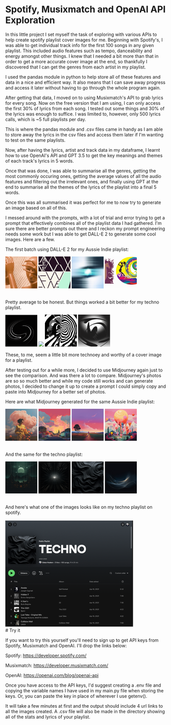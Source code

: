 # Spotify, Musixmatch and OpenAI API Exploration

In this little project I set myself the task of exploring with various APIs to help create spotify playlist cover images for me.
Beginning with Spotify's, I was able to get individual track info for the first 100 songs in any given playlist. This included audio features such as tempo, danceability and energy amongst other things.
I knew that I needed a bit more than that in order to get a more accurate cover image at the end, so thankfully I discovered that I can get the genres from each artist in my playlist.

I used the pandas module in python to help store all of these features and data in a nice and efficient way. It also means that I can save away progress and access it later without having to go through the whole program again.

After getting that data, I moved on to using Musixmatch's API to grab lyrics for every song. Now on the free version that I am using, I can only access the first 30% of lyrics from each song.
I tested out some things and 30% of the lyrics was enough to suffice. I was limited to, however, only 500 lyrics calls, which is ~5 full playlists per day.

This is where the pandas module and .csv files came in handy as I am able to store away the lyrics in the csv files and access them later if I'm wanting to test on the same playlists.

Now, after having the lyrics, artist and track data in my dataframe, I learnt how to use OpenAI's API and GPT 3.5 to get the key meanings and themes of each track's lyrics in 5 words.

Once that was done, I was able to summarise all the genres, getting the most commonly occuring ones, getting the average values of all the audio features and filtering out the irrelevant ones, and finally using GPT at the end to summarise all the themes of the lyrics of the playlist into a final 5 words.

Once this was all summarised it was perfect for me to now try to generate an image based on all of this. 

I messed around with the prompts, with a lot of trial and error trying to get a prompt that effectively combines all of the playlist data I had gathered. I'm sure there are better prompts out there and I reckon my prompt engineering needs some work but I was able to get DALL-E 2 to generate some cool images. Here are a few.

The first batch using DALL-E 2 for my Aussie Indie playlist:
<br>
<p float="left">
  <img src="provincial/img-DuvQzbcyGhJrIZzu4OelWt1E.png" width=100 />
  <img src="provincial/img-FwKy9rDvwLAcnr4mqjw6UHsL.png" width=100 />
  <img src="provincial/img-VefjVTtADjuWEpPQxNXzvxo6.png" width=100 />
  <img src="provincial/img-YoT3H1DR4s2Cd2HIMBNAg2Gk.png" width=100 />
</p>
<br>
Pretty average to be honest. But things worked a bit better for my techno playlist.
<br>
<p float="left">
  <img src="techno/1-2.png" width=100 />
  <img src="techno/2-2.png" width=100 />
  <img src="techno/3-2.png" width=100 />
  <img src="techno/4-2.png" width=100 />
</p>
These, to me, seem a little bit more technoey and worthy of a cover image for a playlist.

After testing out for a while more, I decided to use Midjourney again just to see the comparison. And was there a lot to compare. 
Midjourney's photos are so so much better and while my code still works and can generate photos, I decided to change it up to create a prompt I could simply copy and paste into Midjourney for a better set of photos.

Here are what Midjourney generated for the same Aussie Indie playlist:

<p float="left">
  <img src="provincial/1.png" width=100 />
  <img src="provincial/2.png" width=100 />
  <img src="provincial/3.png" width=100 />
  <img src="provincial/4.png" width=100 />
</p>
<br>
And the same for the techno playlist:
<br>
<p float="left">
  <img src="techno/1.png" width=100 />
  <img src="techno/2.png" width=100 />
  <img src="techno/3.png" width=100 />
  <img src="techno/4.png" width=100 />
</p>
<br>
And here's what one of the images looks like on my techno playlist on spotify.
<br>
<br>
<img src="techno/technospotify.png" width=400 />
<br>
# Try it

If you want to try this yourself you'll need to sign up to get API keys from Spotify, Musixmatch and OpenAI.
I'll drop the links below:

Spotify: https://developer.spotify.com/

Musixmatch: https://developer.musixmatch.com/

OpenAI: https://openai.com/blog/openai-api

Once you have access to the API keys, I'd suggest creating a .env file and copying the variable names I have used in my main.py file when storing the keys.
Or, you can paste the key in place of wherever I use getenv().

It will take a few minutes at first and the output should include 4 url links to all the images created. A .csv file will also be made in the directory showing all of the stats and lyrics of your playlist.
